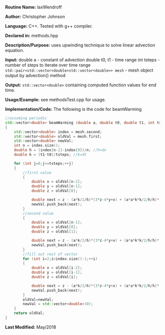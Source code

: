 **Routine Name:** laxWendroff

**Author:** Christopher Johnson

**Language:** C++. Tested with g++ compiler.

**Declared in:** methods.hpp

**Description/Purpose:** uses upwinding technique to solve linear advection equation.

**Input:**
double a - constant of advection
double t0, t1 - time range
int tsteps - number of steps to iterate over time range
`std::pair<std::vector<double>std::vector<double>> mesh` - mesh object output by advection() method

**Output:**
`std::vector<double>` containing computed function values for end time.

**Usage/Example:**
see methodsTest.cpp for usage.

**Implementation/Code:** The following is the code for beamWarming
```c++
//assuming periodic
std::vector<double> beamWarming (double a, double t0, double t1, int tsteps, std::pair<std::vector<double>,std::vector<double>> mesh)
{
	std::vector<double> index = mesh.second;
	std::vector<double> oldVal = mesh.first;
	std::vector<double> newVal;
	int n = index.size();
	double h = (index[n-1]-index[0])/n; //h=dx
	double k = (t1-t0)/tsteps; //k=dt

	for (int j=0;j<=tsteps;++j)
	{
		//first value
		{
			double x = oldVal[n-2];
			double y = oldVal[n-1];
			double z = oldVal[0];

			double next = z - (a*k/2/h)*(3*z-4*y+x) + (a*a*k*k/2/h/h)*(z-2*y+x);
			newVal.push_back(next);
		}
		//second value
		{
			double x = oldVal[n-1];
			double y = oldVal[0];
			double z = oldVal[1];

			double next = z - (a*k/2/h)*(3*z-4*y+x) + (a*a*k*k/2/h/h)*(z-2*y+x);
			newVal.push_back(next);
		}
		//fill out rest of vector
		for (int i=2;i<index.size()-1;++i)
		{
			double x = oldVal[i-2];
			double y = oldVal[i-1];
			double z = oldVal[i];

			double next = z - (a*k/2/h)*(3*z-4*y+x) + (a*a*k*k/2/h/h)*(z-2*y+x);
			newVal.push_back(next);
		}
		oldVal=newVal;
		newVal = std::vector<double>(0);
	}
	return oldVal;
}
```
**Last Modified:** May/2018

